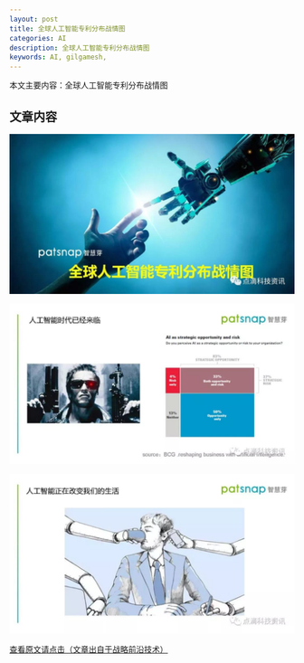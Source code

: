 ```yaml
---
layout: post
title: 全球人工智能专利分布战情图
categories: AI
description: 全球人工智能专利分布战情图
keywords: AI, gilgamesh,
---
```


本文主要内容：全球人工智能专利分布战情图

<!-- more -->

## 文章内容

![正文图片](\images\AI\2018-3-7-zhanlue-1.jpg)

![正文图片](\images\AI\2018-3-7-zhanlue-2.jpg)

![正文图片](\images\AI\2018-3-7-zhanlue-3.jpg)

 

[查看原文请点击（文章出自于战略前沿技术）](https://mp.weixin.qq.com/s/FuX2qPr2ivyhJpOEf_hVow)



